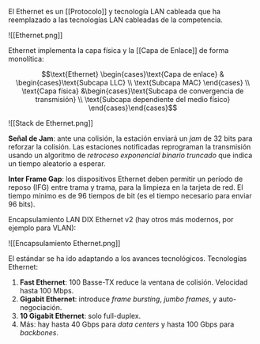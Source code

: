 El Ethernet es un [[Protocolo]] y tecnología LAN cableada que ha reemplazado a las tecnologías LAN cableadas de la competencia. 

![[Ethernet.png]]

Ethernet implementa la capa física y la [[Capa de Enlace]] de forma monolítica:

$$\text{Ethernet} \begin{cases}\text{Capa de enlace} & \begin{cases}\text{Subcapa LLC} \\ \text{Subcapa MAC} \end{cases} \\ \text{Capa física} &\begin{cases}\text{Subcapa de convergencia de transmisión} \\ \text{Subcapa dependiente del medio físico} \end{cases}\end{cases}$$

![[Stack de Ethernet.png]]

**Señal de Jam**: ante una colisión, la estación enviará un *jam* de 32 bits para reforzar la colisión. Las estaciones notificadas reprograman la transmisión usando un algoritmo de *retroceso exponencial binario truncado* que indica un tiempo aleatorio a esperar.

**Inter Frame Gap**: los dispositivos Ethernet deben permitir un período de reposo (IFG) entre trama y trama, para la limpieza en la tarjeta de red. El tiempo mínimo es de 96 tiempos de bit (es el tiempo necesario para enviar 96 bits).

Encapsulamiento LAN DIX Ethernet v2 (hay otros más modernos, por ejemplo para VLAN): 

![[Encapsulamiento Ethernet.png]]

El estándar se ha ido adaptando a los avances tecnológicos. Tecnologías Ethernet:

1. **Fast Ethernet**: 100 Basse-TX reduce la ventana de colisión. Velocidad hasta 100 Mbps.
2. **Gigabit Ethernet**: introduce *frame bursting*, *jumbo frames*, y auto-negociación.
3. **10 Gigabit Ethernet**: solo full-duplex.
4. Más: hay hasta 40 Gbps para *data centers* y hasta 100 Gbps para *backbones*.

